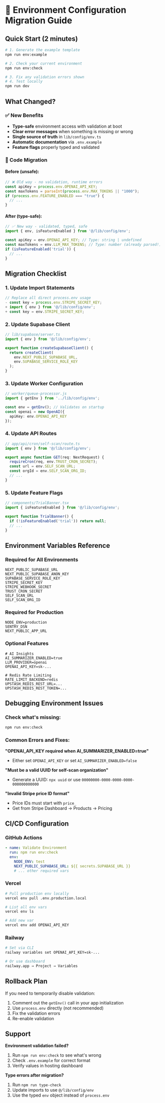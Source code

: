 # 🔄 Environment Configuration Migration Guide

## Quick Start (2 minutes)

```bash
# 1. Generate the example template
npm run env:example

# 2. Check your current environment
npm run env:check

# 3. Fix any validation errors shown
# 4. Test locally
npm run dev
```

## What Changed?

### ✅ New Benefits
- **Type-safe** environment access with validation at boot
- **Clear error messages** when something is missing or wrong
- **Single source of truth** in `lib/config/env.ts`
- **Automatic documentation** via `.env.example`
- **Feature flags** properly typed and validated

### 🔧 Code Migration

#### Before (unsafe):
```typescript
// ❌ Old way - no validation, runtime errors
const apiKey = process.env.OPENAI_API_KEY;
const maxTokens = parseInt(process.env.MAX_TOKENS || "1000");
if (process.env.FEATURE_ENABLED === "true") { 
  // ...
}
```

#### After (type-safe):
```typescript
// ✅ New way - validated, typed, safe
import { env, isFeatureEnabled } from '@/lib/config/env';

const apiKey = env.OPENAI_API_KEY; // Type: string | undefined
const maxTokens = env.LLM_MAX_TOKENS; // Type: number (already parsed!)
if (isFeatureEnabled('trial')) {
  // ...
}
```

## Migration Checklist

### 1. Update Import Statements
```typescript
// Replace all direct process.env usage
- const key = process.env.STRIPE_SECRET_KEY;
+ import { env } from '@/lib/config/env';
+ const key = env.STRIPE_SECRET_KEY;
```

### 2. Update Supabase Client
```typescript
// lib/supabase/server.ts
import { env } from '@/lib/config/env';

export function createSupabaseClient() {
  return createClient(
    env.NEXT_PUBLIC_SUPABASE_URL,
    env.SUPABASE_SERVICE_ROLE_KEY
  );
}
```

### 3. Update Worker Configuration
```typescript
// worker/queue-processor.js
import { getEnv } from '../lib/config/env';

const env = getEnv(); // Validates on startup
const openai = new OpenAI({ 
  apiKey: env.OPENAI_API_KEY 
});
```

### 4. Update API Routes
```typescript
// app/api/cron/self-scan/route.ts
import { env } from '@/lib/config/env';

export async function GET(req: NextRequest) {
  requireCron(req, env.TRUST_CRON_SECRET);
  const url = env.SELF_SCAN_URL;
  const orgId = env.SELF_SCAN_ORG_ID;
  // ...
}
```

### 5. Update Feature Flags
```typescript
// components/TrialBanner.tsx
import { isFeatureEnabled } from '@/lib/config/env';

export function TrialBanner() {
  if (!isFeatureEnabled('trial')) return null;
  // ...
}
```

## Environment Variables Reference

### Required for All Environments
```
NEXT_PUBLIC_SUPABASE_URL
NEXT_PUBLIC_SUPABASE_ANON_KEY  
SUPABASE_SERVICE_ROLE_KEY
STRIPE_SECRET_KEY
STRIPE_WEBHOOK_SECRET
TRUST_CRON_SECRET
SELF_SCAN_URL
SELF_SCAN_ORG_ID
```

### Required for Production
```
NODE_ENV=production
SENTRY_DSN
NEXT_PUBLIC_APP_URL
```

### Optional Features
```
# AI Insights
AI_SUMMARIZER_ENABLED=true
LLM_PROVIDER=openai
OPENAI_API_KEY=sk-...

# Redis Rate Limiting
RATE_LIMIT_BACKEND=redis
UPSTASH_REDIS_REST_URL=...
UPSTASH_REDIS_REST_TOKEN=...
```

## Debugging Environment Issues

### Check what's missing:
```bash
npm run env:check
```

### Common Errors and Fixes:

**"OPENAI_API_KEY required when AI_SUMMARIZER_ENABLED=true"**
- Either set `OPENAI_API_KEY` or set `AI_SUMMARIZER_ENABLED=false`

**"Must be a valid UUID for self-scan organization"**
- Generate a UUID: `npx uuid` or use `00000000-0000-0000-0000-000000000000`

**"Invalid Stripe price ID format"**
- Price IDs must start with `price_`
- Get from Stripe Dashboard → Products → Pricing

## CI/CD Configuration

### GitHub Actions
```yaml
- name: Validate Environment
  run: npm run env:check
  env:
    NODE_ENV: test
    NEXT_PUBLIC_SUPABASE_URL: ${{ secrets.SUPABASE_URL }}
    # ... other required vars
```

### Vercel
```bash
# Pull production env locally
vercel env pull .env.production.local

# List all env vars
vercel env ls

# Add new var
vercel env add OPENAI_API_KEY
```

### Railway
```bash
# Set via CLI
railway variables set OPENAI_API_KEY=sk-...

# Or use dashboard
railway.app → Project → Variables
```

## Rollback Plan

If you need to temporarily disable validation:

1. Comment out the `getEnv()` call in your app initialization
2. Use `process.env` directly (not recommended)
3. Fix the validation errors
4. Re-enable validation

## Support

**Environment validation failed?**
1. Run `npm run env:check` to see what's wrong
2. Check `.env.example` for correct format
3. Verify values in hosting dashboard

**Type errors after migration?**
1. Run `npm run type-check`
2. Update imports to use `@/lib/config/env`
3. Use the typed `env` object instead of `process.env`